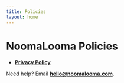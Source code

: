 ```yaml
---
title: Policies
layout: home
---
```


# NoomaLooma Policies

- **[Privacy Policy](privacy-policy)**

Need help? Email **hello@noomalooma.com**.
